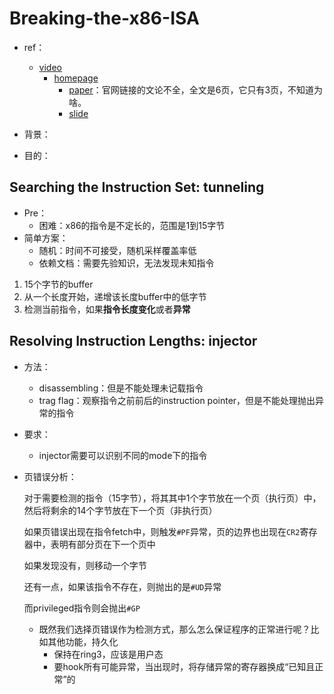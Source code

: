 
# Breaking-the-x86-ISA

+ ref：
	+ [video](https://www.youtube.com/watch?v=KrksBdWcZgQ)
		+ [homepage](https://www.blackhat.com/us-17/briefings.html#breaking-the-x86-instruction-set)
			+ [paper](https://www.blackhat.com/docs/us-17/thursday/us-17-Domas-Breaking-The-x86-Instruction-Set-wp.pdf)：官网链接的文论不全，全文是6页，它只有3页，不知道为啥。
			+ [slide](https://www.blackhat.com/docs/us-17/thursday/us-17-Domas-Breaking-The-x86-ISA.pdf)

+ 背景：
+ 目的：

## Searching the Instruction Set: tunneling

+ Pre：
	+ 困难：x86的指令是不定长的，范围是1到15字节
+ 简单方案：
	+ 随机：时间不可接受，随机采样覆盖率低
	+ 依赖文档：需要先验知识，无法发现未知指令



1. 15个字节的buffer
2. 从一个长度开始，递增该长度buffer中的低字节
3. 检测当前指令，如果**指令长度变化**或者**异常**

## Resolving Instruction Lengths: injector

+ 方法：
	+ disassembling：但是不能处理未记载指令
	+ trag flag：观察指令之前前后的instruction pointer，但是不能处理抛出异常的指令
+ 要求：
	+ injector需要可以识别不同的mode下的指令

+ 页错误分析：

	对于需要检测的指令（15字节），将其其中1个字节放在一个页（执行页）中，然后将剩余的14个字节放在下一个页（非执行页）

	如果页错误出现在指令fetch中，则触发`#PF`异常，页的边界也出现在`CR2`寄存器中，表明有部分页在下一个页中

	如果发现没有，则移动一个字节

	还有一点，如果该指令不存在，则抛出的是`#UD`异常

	而privileged指令则会抛出`#GP`

	+ 既然我们选择页错误作为检测方式，那么怎么保证程序的正常进行呢？比如其他功能，持久化
		+ 保持在ring3，应该是用户态
		+ 要hook所有可能异常，当出现时，将存储异常的寄存器换成“已知且正常”的
